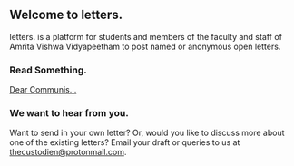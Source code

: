 ## Welcome to letters.

letters. is a platform for students and members of the faculty and staff of Amrita Vishwa Vidyapeetham to post named or anonymous open letters.

### Read Something.

[Dear Communis...](/posts/post1.md)

### We want to hear from you.

Want to send in your own letter? Or, would you like to discuss more about one of the existing letters? Email your draft or queries to us at [thecustodien@protonmail.com](thecustodien@protonmail.com).

